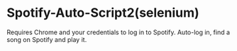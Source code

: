 # Spotify-Auto-Script2(selenium)
Requires Chrome and your credentials to log in to Spotify.
Auto-log in, find a song on Spotify and play it.
